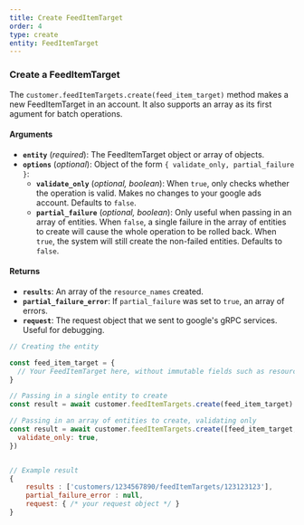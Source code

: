 ```yaml
---
title: Create FeedItemTarget
order: 4
type: create
entity: FeedItemTarget
---
```


### Create a FeedItemTarget

The `customer.feedItemTargets.create(feed_item_target)` method makes a new FeedItemTarget in an account. It also supports an array as its first agument for batch operations.

#### Arguments

- **`entity`** (_required_): The FeedItemTarget object or array of objects.
- **`options`** (_optional_): Object of the form `{ validate_only, partial_failure }`:
  - **`validate_only`** (_optional, boolean_): When `true`, only checks whether the operation is valid. Makes no changes to your google ads account. Defaults to `false`.
  - **`partial_failure`** (_optional, boolean_): Only useful when passing in an array of entities. When `false`, a single failure in the array of entities to create will cause the whole operation to be rolled back. When `true`, the system will still create the non-failed entities. Defaults to `false`.

#### Returns

- **`results`**: An array of the `resource_names` created.
- **`partial_failure_error`**: If `partial_failure` was set to `true`, an array of errors.
- **`request`**: The request object that we sent to google's gRPC services. Useful for debugging.

```javascript
// Creating the entity

const feed_item_target = {
  // Your FeedItemTarget here, without immutable fields such as resource_name
}

// Passing in a single entity to create
const result = await customer.feedItemTargets.create(feed_item_target)

// Passing in an array of entities to create, validating only
const result = await customer.feedItemTargets.create([feed_item_target, other_feed_item_target], {
  validate_only: true,
})
```

```javascript

// Example result
{
	results : ['customers/1234567890/feedItemTargets/123123123'],
	partial_failure_error : null,
	request: { /* your request object */ }
}

```
